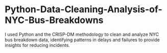 # Python-Data-Cleaning-Analysis-of-NYC-Bus-Breakdowns
I used Python and the CRISP-DM methodology to clean and analyze NYC bus breakdown data, identifying patterns in delays and failures to provide insights for reducing incidents.
